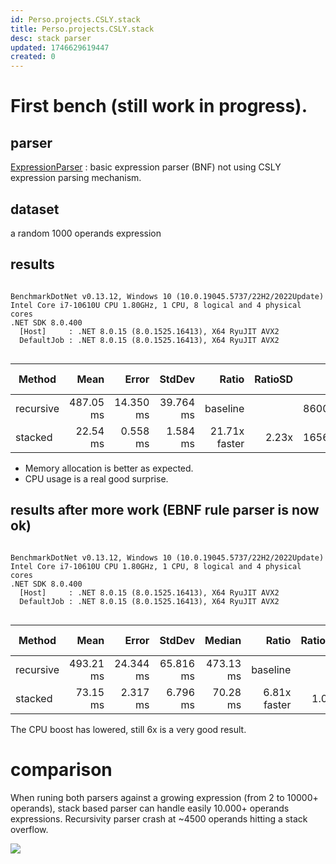 ```yaml
---
id: Perso.projects.CSLY.stack
title: Perso.projects.CSLY.stack
desc: stack parser
updated: 1746629619447
created: 0
---
```

# First bench (still work in progress).

## parser

[ExpressionParser](https://github.com/b3b00/csly/blob/experiment/stask-based-parser/src/samples/expressionParser/ExpressionParser.cs) : basic expression parser (BNF) not using CSLY expression parsing mechanism.

## dataset

a random 1000 operands expression 

## results
```

BenchmarkDotNet v0.13.12, Windows 10 (10.0.19045.5737/22H2/2022Update)
Intel Core i7-10610U CPU 1.80GHz, 1 CPU, 8 logical and 4 physical cores
.NET SDK 8.0.400
  [Host]     : .NET 8.0.15 (8.0.1525.16413), X64 RyuJIT AVX2
  DefaultJob : .NET 8.0.15 (8.0.1525.16413), X64 RyuJIT AVX2


```
| Method    | Mean      | Error     | StdDev    | Ratio         | RatioSD | Gen0       | Gen1       | Gen2       | Allocated | Alloc Ratio |
|---------- |----------:|----------:|----------:|--------------:|--------:|-----------:|-----------:|-----------:|----------:|------------:|
| recursive | 487.05 ms | 14.350 ms | 39.764 ms |      baseline |         | 86000.0000 | 34000.0000 | 20000.0000 | 461.95 MB |             |
| stacked   |  22.54 ms |  0.558 ms |  1.584 ms | 21.71x faster |   2.23x | 16562.5000 |   625.0000 |   156.2500 |  67.72 MB |  6.82x less |


 - Memory allocation is better as expected.
 - CPU usage is a real good surprise.

## results after more work (EBNF rule parser is now ok)

```

BenchmarkDotNet v0.13.12, Windows 10 (10.0.19045.5737/22H2/2022Update)
Intel Core i7-10610U CPU 1.80GHz, 1 CPU, 8 logical and 4 physical cores
.NET SDK 8.0.400
  [Host]     : .NET 8.0.15 (8.0.1525.16413), X64 RyuJIT AVX2
  DefaultJob : .NET 8.0.15 (8.0.1525.16413), X64 RyuJIT AVX2


```
| Method    | Mean      | Error     | StdDev    | Median    | Ratio        | RatioSD | Gen0       | Gen1       | Gen2       | Allocated | Alloc Ratio |
|---------- |----------:|----------:|----------:|----------:|-------------:|--------:|-----------:|-----------:|-----------:|----------:|------------:|
| recursive | 493.21 ms | 24.344 ms | 65.816 ms | 473.13 ms |     baseline |         | 87000.0000 | 34000.0000 | 21000.0000 | 468.39 MB |             |
| stacked   |  73.15 ms |  2.317 ms |  6.796 ms |  70.28 ms | 6.81x faster |   1.06x | 30666.6667 |   333.3333 |          - | 129.15 MB |  3.63x less |

The CPU boost has lowered, still 6x is a very good result.

# comparison
When runing both parsers against a growing expression (from 2 to 10000+ operands), stack based parser can handle easily 10.000+ operands expressions. Recursivity parser crash at ~4500 operands hitting a stack overflow.



![](/assets/images/2025-05-05-18-45-20.png)

